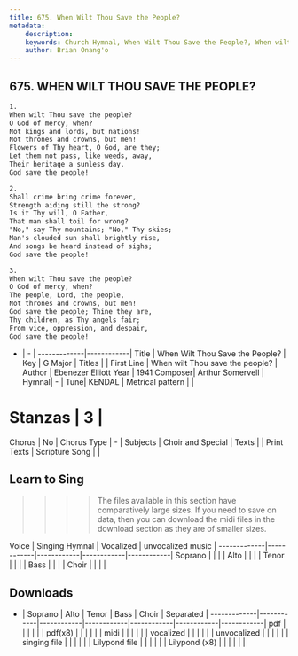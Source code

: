 ```yaml
---
title: 675. When Wilt Thou Save the People?
metadata:
    description: 
    keywords: Church Hymnal, When Wilt Thou Save the People?, When wilt Thou save the people?, 
    author: Brian Onang'o
---
```



## 675. WHEN WILT THOU SAVE THE PEOPLE?

```txt
1.
When wilt Thou save the people? 
O God of mercy, when? 
Not kings and lords, but nations! 
Not thrones and crowns, but men! 
Flowers of Thy heart, O God, are they; 
Let them not pass, like weeds, away, 
Their heritage a sunless day. 
God save the people! 

2.
Shall crime bring crime forever, 
Strength aiding still the strong? 
Is it Thy will, O Father, 
That man shall toil for wrong? 
"No," say Thy mountains; "No," Thy skies; 
Man's clouded sun shall brightly rise, 
And songs be heard instead of sighs; 
God save the people! 

3.
When wilt Thou save the people? 
O God of mercy, when? 
The people, Lord, the people, 
Not thrones and crowns, but men! 
God save the people; Thine they are, 
Thy children, as Thy angels fair; 
From vice, oppression, and despair, 
God save the people!
```

- |   -  |
-------------|------------|
Title | When Wilt Thou Save the People? |
Key | G Major |
Titles |  |
First Line | When wilt Thou save the people? |
Author | Ebenezer Elliott
Year | 1941
Composer| Arthur Somervell |
Hymnal|  - |
Tune| KENDAL |
Metrical pattern | |
# Stanzas | 3 |
Chorus | No |
Chorus Type | - |
Subjects | Choir and Special |
Texts |  |
Print Texts | 
Scripture Song |  |
  
## Learn to Sing

>>>> The files available in this section have comparatively large sizes. If you need to save on data, then you can download the midi files in the download section as they are of smaller sizes.

Voice |  Singing Hymnal | Vocalized | unvocalized music |
-------------|------------|------------|------------|------------|
Soprano | | | |
Alto | | | |
Tenor | | | |
Bass | | | |
Choir | | | |

## Downloads

- |  Soprano | Alto | Tenor | Bass | Choir | Separated |
-------------|------------|------------|------------|------------|------------|------------|
pdf | | | | | |
pdf(x8) | | | | | |
midi | | | | | |
vocalized | | | | | |
unvocalized | | | | | |
singing file | | | | | |
Lilypond file | | | | | |
Lilypond (x8) | | | | | |
  